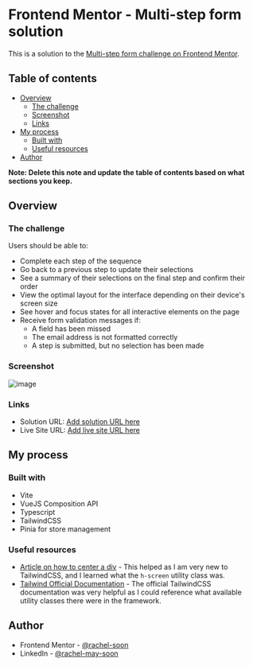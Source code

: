 # Frontend Mentor - Multi-step form solution

This is a solution to the [Multi-step form challenge on Frontend Mentor](https://www.frontendmentor.io/challenges/multistep-form-YVAnSdqQBJ).

## Table of contents

- [Overview](#overview)
  - [The challenge](#the-challenge)
  - [Screenshot](#screenshot)
  - [Links](#links)
- [My process](#my-process)
  - [Built with](#built-with)
  - [Useful resources](#useful-resources)
- [Author](#author)

**Note: Delete this note and update the table of contents based on what sections you keep.**

## Overview

### The challenge

Users should be able to:

- Complete each step of the sequence
- Go back to a previous step to update their selections
- See a summary of their selections on the final step and confirm their order
- View the optimal layout for the interface depending on their device's screen size
- See hover and focus states for all interactive elements on the page
- Receive form validation messages if:
  - A field has been missed
  - The email address is not formatted correctly
  - A step is submitted, but no selection has been made

### Screenshot

![![image](https://github.com/rachel-soon/multi-step-form/assets/132539851/3ba62e13-0618-41c9-8cd9-70aa37f50156)
](./screenshot.jpg)

### Links

- Solution URL: [Add solution URL here](https://your-solution-url.com)
- Live Site URL: [Add live site URL here](https://your-live-site-url.com)

## My process

### Built with
- Vite
- VueJS Composition API
- Typescript
- TailwindCSS
- Pinia for store management

### Useful resources

- [Article on how to center a div](https://hackernoon.com/how-to-centre-an-element-in-css-with-tailwind) - This helped as I am very new to TailwindCSS, and I learned what the `h-screen` utility class was. 
- [Tailwind Official Documentation](https://tailwindcss.com/docs/installation) - The official TailwindCSS documentation was very helpful as I could reference what available utility classes there were in the framework. 

## Author

- Frontend Mentor - [@rachel-soon](https://www.frontendmentor.io/profile/rachel-soon)
- LinkedIn - [@rachel-may-soon](www.linkedin.com/in/rachel-may-soon-78552922a)
